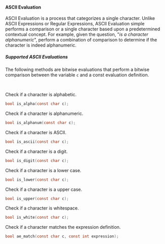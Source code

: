 #### ASCII Evaluation

ASCII Evaluation is a process that categorizes a single character. Unlike ASCII Expressions or Regular Expressions, ASCII Evaluation simple performs a comparison or a single character based upon a predetermined contextual concept. For example, given the question, "<em>is a character alphanumeric</em>", perform a combination of comparison to determine if the character is indeed alphanumeric.

##### Supported ASCII Evaluations

The following methods are bitwise evaluations that perform a bitwise comparison between the variable `c` and a const evaluation definition.

<br />

Check if a character is alphabetic.
```c
bool is_alpha(const char c);
```

Check if a character is alphanumeric.
```c
bool is_alphanum(const char c);
```

Check if a character is ASCII.
```c
bool is_ascii(const char c);
```

Check if a character is a digit.
```c
bool is_digit(const char c);
```

Check if a character is a lower case.
```c
bool is_lower(const char c);
```

Check if a character is a upper case.
```c
bool is_upper(const char c);
```

Check if a character is whitespace.
```c
bool is_white(const char c);
```

Check if a character matches the expression definition.
```c
bool ae_match(const char c, const int expression);
```
